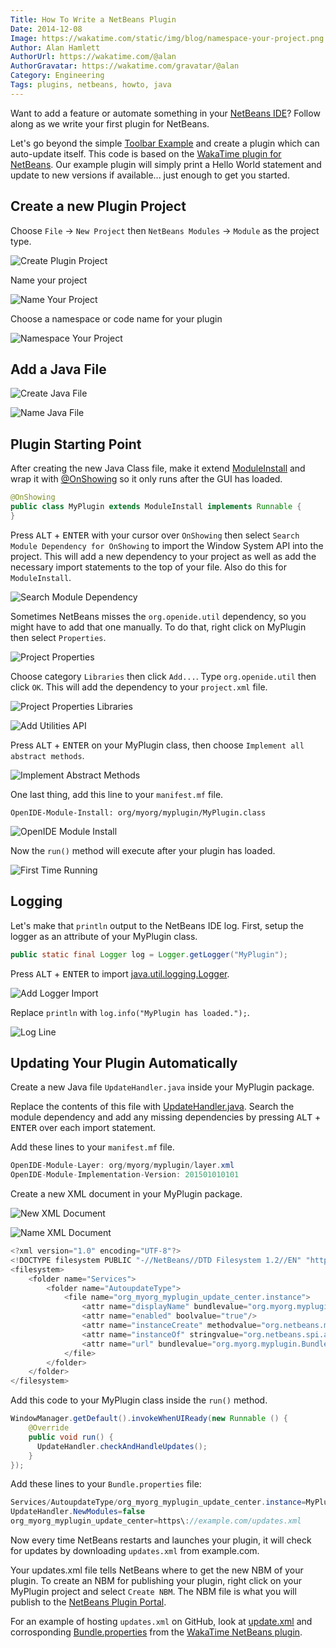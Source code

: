 ```yaml
---
Title: How To Write a NetBeans Plugin
Date: 2014-12-08
Image: https://wakatime.com/static/img/blog/namespace-your-project.png
Author: Alan Hamlett
AuthorUrl: https://wakatime.com/@alan
AuthorGravatar: https://wakatime.com/gravatar/@alan
Category: Engineering
Tags: plugins, netbeans, howto, java
---
```


Want to add a feature or automate something in your [NetBeans IDE](https://netbeans.org/)? Follow along as we write your first plugin for NetBeans.

Let's go beyond the simple [Toolbar Example](https://platform.netbeans.org/tutorials/nbm-google.html) and create a plugin which can auto-update itself.
This code is based on the [WakaTime plugin for NetBeans](https://github.com/wakatime/netbeans-wakatime). Our example plugin will simply print a Hello World statement and update to new versions if available... just enough to get you started.

## Create a new Plugin Project

Choose `File` → `New Project` then `NetBeans Modules` → `Module` as the project type.

![Create Plugin Project](https://wakatime.com/static/img/blog/create-plugin-project.png)


Name your project

![Name Your Project](https://wakatime.com/static/img/blog/name-your-project.png)


Choose a namespace or code name for your plugin

![Namespace Your Project](https://wakatime.com/static/img/blog/namespace-your-project.png)


## Add a Java File

![Create Java File](https://wakatime.com/static/img/blog/create-java-file.png)

![Name Java File](https://wakatime.com/static/img/blog/name-java-file.png)


## Plugin Starting Point

After creating the new Java Class file, make it extend [ModuleInstall](http://bits.netbeans.org/7.4/javadoc/org-openide-modules/org/openide/modules/ModuleInstall.html) and wrap it with [@OnShowing](http://bits.netbeans.org/dev/javadoc/org-openide-windows/org/openide/windows/OnShowing.html) so it only runs after the GUI has loaded.

```java
@OnShowing
public class MyPlugin extends ModuleInstall implements Runnable {
}
```

Press <kbd>ALT</kbd> + <kbd>ENTER</kbd> with your cursor over `OnShowing` then select `Search Module Dependency for OnShowing` to import the Window System API into the project. This will add a new dependency to your project as well as add the necessary import statements to the top of your file. Also do this for `ModuleInstall`.

![Search Module Dependency](https://wakatime.com/static/img/blog/search-module-dependency.png)

Sometimes NetBeans misses the `org.openide.util` dependency, so you might have to add that one manually. To do that, right click on <keyword>MyPlugin</keyword> then select `Properties`.

![Project Properties](https://wakatime.com/static/img/blog/project-properties.png)

Choose category `Libraries` then click `Add...`. Type `org.openide.util` then click `OK`. This will add the dependency to your `project.xml` file.

![Project Properties Libraries](https://wakatime.com/static/img/blog/project-properties-libraries.png)

![Add Utilities API](https://wakatime.com/static/img/blog/add-utilities-api.png)

Press <kbd>ALT</kbd> + <kbd>ENTER</kbd> on your <keyword>MyPlugin</keyword> class, then choose `Implement all abstract methods`.

![Implement Abstract Methods](https://wakatime.com/static/img/blog/implement-abstract-methods.png)

One last thing, add this line to your `manifest.mf` file.

`OpenIDE-Module-Install: org/myorg/myplugin/MyPlugin.class`

![OpenIDE Module Install](https://wakatime.com/static/img/blog/openide-module-install.png)

Now the `run()` method will execute after your plugin has loaded.

![First Time Running](https://wakatime.com/static/img/blog/plugin-has-loaded.png)


## Logging

Let's make that `println` output to the NetBeans IDE log. First, setup the logger as an attribute of your <keyword>MyPlugin</keyword> class.

```java
public static final Logger log = Logger.getLogger("MyPlugin");
```

Press <kbd>ALT</kbd> + <kbd>ENTER</kbd> to import [java.util.logging.Logger](https://encrypted.google.com/search?q=java.util.logging.Logger+site%3Ahttps%3A%2F%2Fdocs.oracle.com).

![Add Logger Import](https://wakatime.com/static/img/blog/add-logger-import.png)

Replace `println` with `log.info("MyPlugin has loaded.");`.

![Log Line](https://wakatime.com/static/img/blog/log-line.png)


## Updating Your Plugin Automatically

Create a new Java file `UpdateHandler.java` inside your <keyword>MyPlugin</keyword> package.

Replace the contents of this file with [UpdateHandler.java](https://gist.github.com/alanhamlett/2a57ffb51f0850272d0d). Search the module dependency and add any missing dependencies by pressing <kbd>ALT</kbd> + <kbd>ENTER</kbd> over each import statement.

Add these lines to your `manifest.mf` file.

```java
OpenIDE-Module-Layer: org/myorg/myplugin/layer.xml
OpenIDE-Module-Implementation-Version: 201501010101
```

Create a new XML document in your <keyword>MyPlugin</keyword> package.

![New XML Document](https://wakatime.com/static/img/blog/new-xml-document.png)

![Name XML Document](https://wakatime.com/static/img/blog/name-xml-document.png)

```java
<?xml version="1.0" encoding="UTF-8"?>
<!DOCTYPE filesystem PUBLIC "-//NetBeans//DTD Filesystem 1.2//EN" "http://www.netbeans.org/dtds/filesystem-1_2.dtd">
<filesystem>
    <folder name="Services">
        <folder name="AutoupdateType">
            <file name="org_myorg_myplugin_update_center.instance">
                <attr name="displayName" bundlevalue="org.myorg.myplugin.Bundle#Services/AutoupdateType/org_myorg_myplugin_update_center.instance"/>
                <attr name="enabled" boolvalue="true"/>
                <attr name="instanceCreate" methodvalue="org.netbeans.modules.autoupdate.updateprovider.AutoupdateCatalogFactory.createUpdateProvider"/>
                <attr name="instanceOf" stringvalue="org.netbeans.spi.autoupdate.UpdateProvider"/>
                <attr name="url" bundlevalue="org.myorg.myplugin.Bundle#org_myorg_myplugin_update_center"/>
            </file>
        </folder>
    </folder>
</filesystem>
```

Add this code to your <keyword>MyPlugin</keyword> class inside the `run()` method.

```java
WindowManager.getDefault().invokeWhenUIReady(new Runnable () {
    @Override
    public void run() {
      UpdateHandler.checkAndHandleUpdates();
    }
});
```

Add these lines to your `Bundle.properties` file:

```java
Services/AutoupdateType/org_myorg_myplugin_update_center.instance=MyPlugin
UpdateHandler.NewModules=false
org_myorg_myplugin_update_center=https\://example.com/updates.xml
```

Now every time NetBeans restarts and launches your plugin, it will check for updates by downloading `updates.xml` from example.com.

Your updates.xml file tells NetBeans where to get the new NBM of your plugin.
To create an NBM for publishing your plugin, right click on your <keyword>MyPlugin</keyword> project and select `Create NBM`. The NBM file is what you will publish to the [NetBeans Plugin Portal](http://plugins.netbeans.org/).

For an example of hosting `updates.xml` on GitHub, look at [update.xml](https://github.com/wakatime/netbeans-wakatime/blob/master/updates.xml) and corrosponding [Bundle.properties](https://github.com/wakatime/netbeans-wakatime/blob/master/src/org/wakatime/netbeans/plugin/Bundle.properties) from the [WakaTime NetBeans plugin](https://github.com/wakatime/netbeans-wakatime/).
